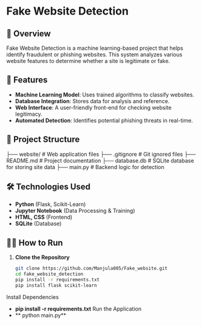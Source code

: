 # Fake Website Detection

## 📌 Overview
Fake Website Detection is a machine learning-based project that helps identify fraudulent or phishing websites. This system analyzes various website features to determine whether a site is legitimate or fake.

## 🚀 Features
- **Machine Learning Model**: Uses trained algorithms to classify websites.
- **Database Integration**: Stores data for analysis and reference.
- **Web Interface**: A user-friendly front-end for checking website legitimacy.
- **Automated Detection**: Identifies potential phishing threats in real-time.

## 📂 Project Structure
├── website/ # Web application files ├── .gitignore # Git ignored files ├── README.md # Project documentation ├── database.db # SQLite database for storing site data ├── main.py # Backend logic for detection

## 🛠️ Technologies Used
- **Python** (Flask, Scikit-Learn)
- **Jupyter Notebook** (Data Processing & Training)
- **HTML, CSS** (Frontend)
- **SQLite** (Database)

## 🏃‍♂️ How to Run
1. **Clone the Repository**
   ```bash
   git clone https://github.com/Manjula005/Fake_website.git
   cd fake_website_detection
   pip install -r requirements.txt
   pip install flask scikit-learn

Install Dependencies
- **pip install -r requirements.txt**
Run the Application
- ** python main.py**
